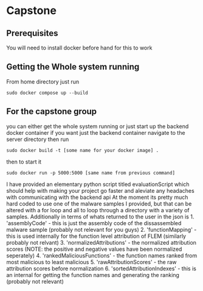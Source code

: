 # Capstone

## Prerequisites

You will need to install docker before hand for this to work

## Getting the Whole system running

From home directory just run
```
sudo docker compose up --build
```

## For the capstone group
you can either get the whole system running or just start up the backend docker container
if you want just the backend container navigate to the server directory then run

```
sudo docker build -t [some name for your docker image] .
```

then to start it

```
sudo docker run -p 5000:5000 [same name from previous command]
```

I have provided an elementary python script titled evaluationScript which should help with making your project go faster and aleviate any headaches with communicating with the backend api
At the moment its pretty much hard coded to use one of the malware samples I provided, but that can be altered with a for loop and all to loop through a directory with a variety of samples.
Additionally in terms of whats returned to the user in the json is
    1. 'assemblyCode' - this is just the assembly code of the dissassembled malware sample (probably not relevant for you guys)
    2. 'functionMapping' - this is used internally for the function level attribution of FLEM (similarly probably not relvant)
    3. 'normalizedAttributions' - the normalized attribution scores (NOTE: the positive and negative values have been normalized seperately)
    4. 'rankedMaliciousFunctions' - the function names ranked from most malicious to least malicious
    5. 'rawAttributionScores' - the raw attribution scores before  normalization
    6. 'sortedAttributionIndexes' - this is an internal for getting the function names and generating the ranking (probably not relevant)
